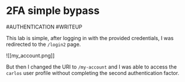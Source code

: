# 2FA simple bypass
#AUTHENTICATION 
#WRITEUP 

This lab is simple, after logging in with the provided credentials, I was redirected to the `/login2` page.

![[my_account.png]]

But then I changed the URI to `/my-account` and I was able to access the `carlos` user profile without completing the second authentication factor.